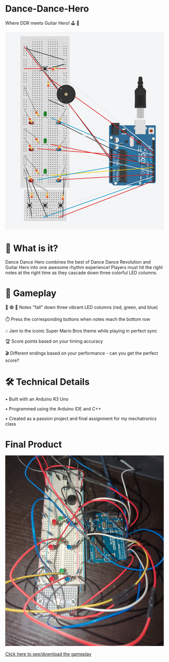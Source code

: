 # Dance-Dance-Hero
Where DDR meets Guitar Hero! 🕹️ 🎸

![ProjectDiagram](Project.png)

# 🌟 What is it?

Dance Dance Hero combines the best of Dance Dance Revolution and Guitar Hero into one awesome rhythm experience! Players must hit the right notes at the right time as they cascade down three colorful LED columns.

# 🎯 Gameplay

🔴 🟢 🔵 Notes "fall" down three vibrant LED columns (red, green, and blue)

⏱️ Press the corresponding buttons when notes reach the bottom row

🎶 Jam to the iconic Super Mario Bros theme while playing in perfect sync

🏆 Score points based on your timing accuracy

🎬 Different endings based on your performance - can you get the perfect score?

# 🛠️ Technical Details

• Built with an Arduino R3 Uno

• Programmed using the Arduino IDE and C++

• Created as a passion project and final assignment for my mechatronics class

# Final Product

![ProjectBuild](Build.jpg)

[Click here to see/download the gameplay](Gameplay.mp4)


